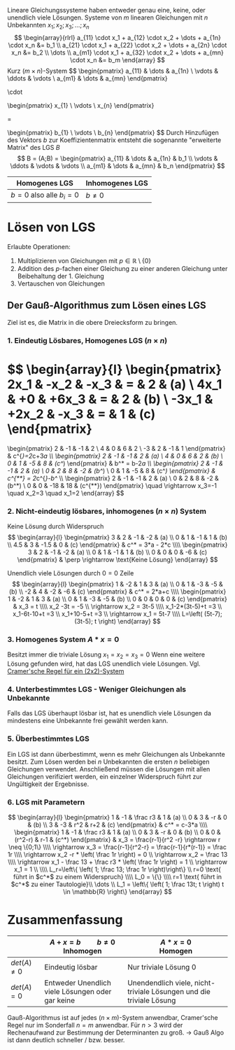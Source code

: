 Lineare Gleichungssysteme haben entweder genau eine, keine, oder unendlich viele Lösungen.
Systeme von $m$ linearen Gleichungen mit $n$ Unbekannten $x_1;x_2;x_3;\ldots;x_n$ 
$$
\begin{array}{rlrl}
a_{11} \cdot x_1 + a_{12} \cdot x_2 + \dots + a_{1n} \cdot x_n &= b_1  \\
a_{21} \cdot x_1 + a_{22} \cdot x_2 + \dots + a_{2n} \cdot x_n &= b_2  \\
\dots \\
a_{m1} \cdot x_1 + a_{32} \cdot x_2 + \dots + a_{mn} \cdot x_n &= b_m
\end{array}
$$
Kurz $(m \times n)$-System
$$
\begin{pmatrix}
a_{11} & \dots & a_{1n} \\
\vdots & \ddots & \vdots \\
a_{m1} & \dots & a_{mn}
\end{pmatrix}

\cdot

\begin{pmatrix}
x_{1} \\
\vdots \\
x_{n}
\end{pmatrix}

=

\begin{pmatrix}
b_{1} \\
\vdots \\
b_{n}
\end{pmatrix}
$$
Durch Hinzufügen des Vektors $b$ zur Koeffizientenmatrix entsteht die sogenannte "erweiterte Matrix" des LGS $B$ 
$$
B = (A;B) =
\begin{pmatrix}
a_{11} & \dots & a_{1n} & b_1 \\
\vdots & \ddots & \vdots & \vdots \\
a_{m1} & \dots & a_{mn} & b_n
\end{pmatrix}
$$

| Homogenes LGS           | Inhomogenes LGS |
| ----------------------- | --------------- |
| $b=0$ also alle $b_i=0$ | $b \neq 0$      |
# Lösen von LGS
Erlaubte Operationen:
1. Multiplizieren von Gleichungen mit $p \in \mathbb{R} \setminus \{0\}$ 
2. Addition des $p$-fachen einer Gleichung zu einer anderen Gleichung unter Beibehaltung der 1. Gleichung
3. Vertauschen von Gleichungen

## Der Gauß-Algorithmus zum Lösen eines LGS
Ziel ist es, die Matrix in die obere Dreiecksform zu bringen.
### 1. Eindeutig Lösbares, Homogenes LGS $(n\times n)$ 
$$
\begin{array}{l}
\begin{pmatrix}
2x_1 & -x_2 & -x_3 & = & 2 & (a) \\
4x_1 & +0 & +6x_3 & = & 2 & (b) \\
-3x_1 & +2x_2 & -x_3 & = & 1 & (c)
\end{pmatrix}
=
\begin{pmatrix}
2 & -1 & -1 & 2 \\
4 & 0 & 6 & 2 \\
-3 & 2 & -1 & 1
\end{pmatrix}
&
c^{*}=2*c+3*a
\\\\
\begin{pmatrix}
2 & -1 & -1 & 2 & (a) \\
4 & 0 & 6 & 2 & (b) \\
0 & 1 & -5 & 8 & (c^*)
\end{pmatrix}
&
b^* = b-2*a
\\\\
\begin{pmatrix}
2 & -1 & -1 & 2 & (a) \\
0 & 2 & 8 & -2 & (b^*) \\
0 & 1 & -5 & 8 & (c^*)
\end{pmatrix}
&
c^{**} = 2*c^{*}-b^* 
\\\\
\begin{pmatrix}
2 & -1 & -1 & 2 & (a) \\
0 & 2 & 8 & -2 & (b^*) \\
0 & 0 & -18 & 18 & (c^{**})
\end{pmatrix}
\quad \rightarrow x_3=-1 \quad x_2=3 \quad x_1=2
\end{array}
$$
### 2. Nicht-eindeutig lösbares, inhomogenes $(n\times n)$ System
Keine Lösung durch Widerspruch
$$
\begin{array}{l}
\begin{pmatrix}
3 & 2 & -1 & -2 & (a) \\
0 & 1 & -1 & 1 & (b) \\
4.5 & 3 & -1.5 & 0 & (c)
\end{pmatrix}
&
c^* = 3*a - 2*c
\\\\
\begin{pmatrix}
3 & 2 & -1 & -2 & (a) \\
0 & 1 & -1 & 1 & (b) \\
0 & 0 & 0 & -6 & (c)
\end{pmatrix}
&
\perp \rightarrow \text{Keine Lösung}
\end{array}
$$

Unendlich viele Lösungen durch $0=0$ Zeile
$$
\begin{array}{l}
\begin{pmatrix}
1 & -2 & 1 & 3 & (a) \\
0 & 1 & -3 & -5 & (b) \\
-2 & 4 & -2 & -6 & (c)
\end{pmatrix}
&
c^* = 2*a+c
\\\\
\begin{pmatrix}
1 & -2 & 1 & 3 & (a) \\
0 & 1 & -3 & -5 & (b) \\
0 & 0 & 0 & 0 & (c)
\end{pmatrix}
&
x_3 = t
\\\\
x_2 -3t = -5
\\
\rightarrow x_2 = 3t-5
\\\\
x_1-2*(3t-5)+t =3 \\
x_1-6t-10+t =3 \\
x_1+10-5+t =3 \\
\rightarrow x_1 = 5t-7
\\\\
L=\left( (5t-7); (3t-5); t \right)
\end{array}
$$
### 3. Homogenes System $A*x=0$ 
Besitzt immer die triviale Lösung $x_1=x_2=x_3=0$ 
Wenn eine weitere Lösung gefunden wird, hat das LGS unendlich viele Lösungen.
Vgl. [Cramer'sche Regel für ein (2x2)-System](Determinanten.md#Cramer'sche%20Regel%20für%20ein%20(2x2)-System)

### 4. Unterbestimmtes LGS - Weniger Gleichungen als Unbekannte
Falls das LGS überhaupt lösbar ist, hat es unendlich viele Lösungen da mindestens eine Unbekannte frei gewählt werden kann.

### 5. Überbestimmtes LGS
Ein LGS ist dann überbestimmt, wenn es mehr Gleichungen als Unbekannte besitzt. Zum Lösen werden bei $n$ Unbekannten die ersten $n$ beliebigen Gleichungen verwendet. Anschließend müssen die Lösungen mit allen Gleichungen verifiziert werden, ein einzelner Widerspruch führt zur Ungültigkeit der Ergebnisse.

### 6. LGS mit Parametern
$$
\begin{array}{l}
\begin{pmatrix}
1 & -1 & \frac r3 & 1 & (a) \\
0 & 3 & -r & 0 & (b) \\
3 & -3 & r^2 & r+2 & (c)
\end{pmatrix}
&
c^* = c-3*a
\\\\
\begin{pmatrix}
1 & -1 & \frac r3 & 1 & (a) \\
0 & 3 & -r & 0 & (b) \\
0 & 0 & (r^2-r) & r-1 & (c^*)
\end{pmatrix}
&
x_3 = \frac{r-1}{r^2 -r} \rightarrow r \neq \{0;1\}
\\\\
\rightarrow x_3 = \frac{r-1}{r^2-r} = \frac{r-1}{r*(r-1)} = \frac 1r
\\\\
\rightarrow x_2 -r * \left( \frac 1r \right) = 0
\\
\rightarrow x_2 = \frac 13
\\\\
\rightarrow x_1 - \frac 13 + \frac r3 * \left( \frac 1r \right) = 1 \\
\rightarrow x_1 = 1 \\
\\\\
L_r=\left\{ \left( 1; \frac 13; \frac 1r \right)\right\}
\\
r=0 \text{ führt in $c^*$ zu einem Widerspruch}
\\\\
L_0 = \{\}
\\\\
r=1 \text{ führt in $c^*$ zu einer Tautologie}\\
\dots \\
L_1 = \left\{ \left( 1; \frac 13t; t \right) t \in \mathbb{R} \right\}
\end{array}
$$

# Zusammenfassung

|                 | $A+x=b \qquad b\neq 0$<br>Inhomogen              | $A*x=0$<br>Homogen                                                  |
| --------------- | ------------------------------------------------ | ------------------------------------------------------------------- |
| $det(A) \neq 0$ | Eindeutig lösbar                                 | Nur triviale Lösung $0$                                             |
| $det(A)=0$      | Entweder Unendlich viele Lösungen oder gar keine | Unendendlich viele, nicht-triviale Lösungen und die triviale Lösung |
Gauß-Algorithmus ist auf jedes $(n\times m)$-System anwendbar, Cramer'sche Regel nur im Sonderfall $n=m$ anwendbar.
Für $n>3$ wird der Rechenaufwand zur Bestimmung der Determinanten zu groß.
$\rightarrow$ Gauß Algo ist dann deutlich schneller / bzw. besser.